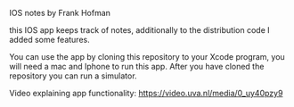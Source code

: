 IOS notes by Frank Hofman

this IOS app keeps track of notes, additionally to the distribution code I added some features.

You can use the app by cloning this repository to your Xcode program, you will need a mac and Iphone to run this app. After you have cloned the repository you can run a simulator.

Video explaining app functionality: https://video.uva.nl/media/0_uy40pzy9
